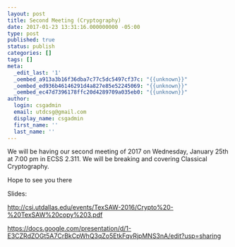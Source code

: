 ```yaml
---
layout: post
title: Second Meeting (Cryptography)
date: 2017-01-23 13:31:16.000000000 -05:00
type: post
published: true
status: publish
categories: []
tags: []
meta:
  _edit_last: '1'
  _oembed_a913a3b16f36dba7c77c5dc5497cf37c: "{{unknown}}"
  _oembed_ed936b46146291d4a827e85e52245069: "{{unknown}}"
  _oembed_ec47d7396178ffc20d4289709a035eb0: "{{unknown}}"
author:
  login: csgadmin
  email: utdcsg@gmail.com
  display_name: csgadmin
  first_name: ''
  last_name: ''
---
```


We will be having our second meeting of 2017 on Wednesday, January 25th at 7:00 pm in ECSS 2.311. We will be breaking and covering Classical Cryptography.

Hope to see you there

Slides:

<http://csi.utdallas.edu/events/TexSAW-2016/Crypto%20-%20TexSAW%20copy%203.pdf>

<https://docs.google.com/presentation/d/1-E3CZRdZOGt5A7CrBkCpWhQ3qZo5EtkFqvRjpMNS3nA/edit?usp=sharing>

